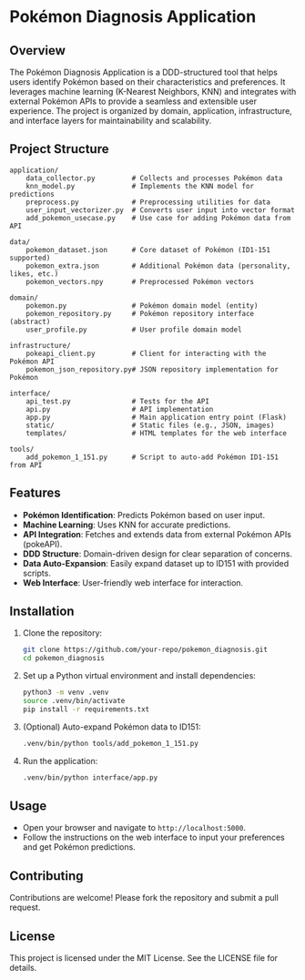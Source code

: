 # Pokémon Diagnosis Application

## Overview
The Pokémon Diagnosis Application is a DDD-structured tool that helps users identify Pokémon based on their characteristics and preferences. It leverages machine learning (K-Nearest Neighbors, KNN) and integrates with external Pokémon APIs to provide a seamless and extensible user experience. The project is organized by domain, application, infrastructure, and interface layers for maintainability and scalability.

## Project Structure

```
application/
    data_collector.py         # Collects and processes Pokémon data
    knn_model.py              # Implements the KNN model for predictions
    preprocess.py             # Preprocessing utilities for data
    user_input_vectorizer.py  # Converts user input into vector format
    add_pokemon_usecase.py    # Use case for adding Pokémon data from API

data/
    pokemon_dataset.json      # Core dataset of Pokémon (ID1-151 supported)
    pokemon_extra.json        # Additional Pokémon data (personality, likes, etc.)
    pokemon_vectors.npy       # Preprocessed Pokémon vectors

domain/
    pokemon.py                # Pokémon domain model (entity)
    pokemon_repository.py     # Pokémon repository interface (abstract)
    user_profile.py           # User profile domain model

infrastructure/
    pokeapi_client.py         # Client for interacting with the Pokémon API
    pokemon_json_repository.py# JSON repository implementation for Pokémon

interface/
    api_test.py               # Tests for the API
    api.py                    # API implementation
    app.py                    # Main application entry point (Flask)
    static/                   # Static files (e.g., JSON, images)
    templates/                # HTML templates for the web interface

tools/
    add_pokemon_1_151.py      # Script to auto-add Pokémon ID1-151 from API
```

## Features
- **Pokémon Identification**: Predicts Pokémon based on user input.
- **Machine Learning**: Uses KNN for accurate predictions.
- **API Integration**: Fetches and extends data from external Pokémon APIs (pokeAPI).
- **DDD Structure**: Domain-driven design for clear separation of concerns.
- **Data Auto-Expansion**: Easily expand dataset up to ID151 with provided scripts.
- **Web Interface**: User-friendly web interface for interaction.

## Installation

1. Clone the repository:
   ```bash
   git clone https://github.com/your-repo/pokemon_diagnosis.git
   cd pokemon_diagnosis
   ```

2. Set up a Python virtual environment and install dependencies:
   ```bash
   python3 -m venv .venv
   source .venv/bin/activate
   pip install -r requirements.txt
   ```

3. (Optional) Auto-expand Pokémon data to ID151:
   ```bash
   .venv/bin/python tools/add_pokemon_1_151.py
   ```

4. Run the application:
   ```bash
   .venv/bin/python interface/app.py
   ```

## Usage
- Open your browser and navigate to `http://localhost:5000`.
- Follow the instructions on the web interface to input your preferences and get Pokémon predictions.

## Contributing
Contributions are welcome! Please fork the repository and submit a pull request.

## License
This project is licensed under the MIT License. See the LICENSE file for details.
